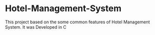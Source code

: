 # Hotel-Management-System
 This project based on the some common features of Hotel Management System.
 It was Developed in C
